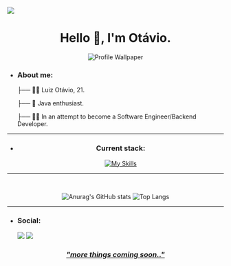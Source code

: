 
![](https://komarev.com/ghpvc/?username=tavinhoo&color=blueviolet&style=for-the-badge)
<div>

<h1 align="center">Hello 👋, I'm Otávio.</h1>

</div>

<div align="center">

 ![Profile Wallpaper](https://e0.pxfuel.com/wallpapers/864/770/desktop-wallpaper-typography-minimalism-digital-art-simple-background-think-lightbulb-mocah-minimalist-light.jpg)

</div>

<div>

-  ### About me:
  
    ├── :man_student: Luiz Otávio, 21. <br>
  
	  ├── :seedling: Java enthusiast. <br>
 
	  ├── :man_technologist: In an attempt to become a Software Engineer/Backend Developer. <br>
 
	
</div>

<div align="center">

<hr>

- ### Current stack:

	[![My Skills](https://skillicons.dev/icons?i=html,css,bootstrap,js,jquery,java,spring,mysql,mongodb,docker)](https://skillicons.dev)
	
</div>

<hr>

<br>

<div align="center">

![Anurag's GitHub stats](https://github-readme-stats.vercel.app/api?username=tavinhoo&show_icons=true&theme=transparent)
![Top Langs](https://github-readme-stats.vercel.app/api/top-langs/?username=tavinhoo&theme=transparent)

</div>

<hr>

<div>

- ### Social:

    <a href="https://instagram.com/tavio_faria" target="_blank"><img src="https://img.shields.io/badge/-Instagram-%23E4405F?style=for-the-badge&logo=instagram&logoColor=black" target="_blank"></a> <a href="https://www.linkedin.com/in/luiz-otavio-bab9691b1/" target="_blank"><img src="https://img.shields.io/badge/LinkedIn-0A66C2.svg?style=for-the-badge&logo=LinkedIn&logoColor=white" target="_blank"></a>
    
</div>

<div>
<h3 align="center" style="text-decoration: underline;">
  <i>"more things coming soon.."</i>
</h3>
</div>
  
</div>

